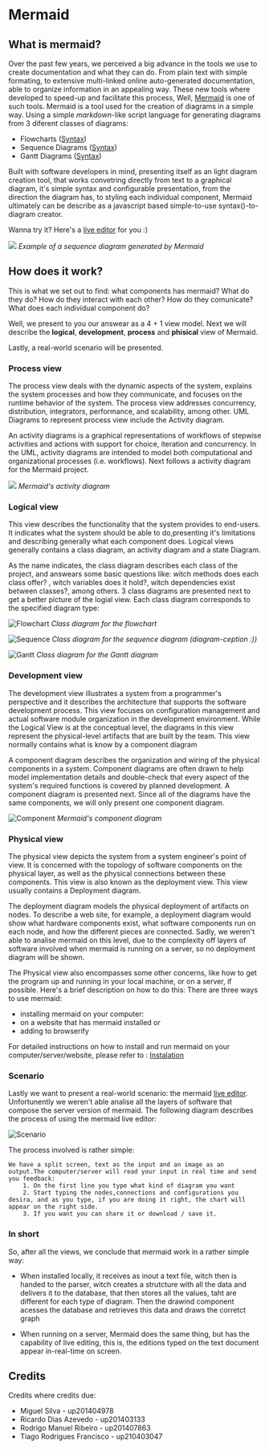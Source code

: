 # Mermaid

## What is mermaid?

Over the past few years, we perceived a big advance in the tools we use to create documentation and what they can do. From plain text with simple formating, to extensive multi-linked online auto-generated documentation, able to organize information in an appealing way. These new tools where developed to speed-up and facilitate this process, Well, [Mermaid](http://knsv.github.io/mermaid/#mermaid) is one of such tools. Mermaid is a tool used for the creation of diagrams in a simple way. Using a simple *markdown*-like script language for generating diagrams from 3 diferent classes of diagrams:

* Flowcharts ([Syntax](http://knsv.github.io/mermaid/#flowcharts-basic-syntax))
* Sequence Diagrams ([Syntax](http://knsv.github.io/mermaid/#sequence-diagrams))
* Gantt Diagrams ([Syntax](http://knsv.github.io/mermaid/#gant-diagrams))

Built with software developers in mind, presenting itself as an light diagram creation tool, that works convetring directly from text to a graphical diagram, it's simple syntax and configurable presentation, from the direction the diagram has, to styling each individual component, Mermaid ultimately can be describe as a javascript based simple-to-use syntax()-to-diagram creator. 

Wanna try it? Here's a [live editor](http://knsv.github.io/mermaid/live_editor/) for you :)


![](http://rich-iannone.github.io/DiagrammeR/img/mermaid-sequence-diagram-example.png)
*Example of a sequence diagram generated by Mermaid*

## How does it work?

This is what we set out to find: what components has mermaid? What do they do? How do they interact with each other? How do they comunicate? What does each individual component do?

Well, we present to you our answear as a 4 + 1 view model. Next we will describe the __logical__, __development__, __process__ and __phisical__ view of Mermaid.

Lastly, a real-world scenario will be presented.


### Process view
The process view deals with the dynamic aspects of the system, explains the system processes and how they communicate, and focuses on the runtime behavior of the system. The process view addresses concurrency, distribution, integrators, performance, and scalability, among other. UML Diagrams to represent process view include the Activity diagram.

An activity diagrams is a graphical representations of workflows of stepwise activities and actions with support for choice, iteration and concurrency. In the UML, activity diagrams are intended to model both computational and organizational processes (i.e. workflows). Next follows a activity diagram for the Mermaid project.

![](http://s33.postimg.org/j1dbexgz3/Process_view.png)
*Mermaid's activity diagram*


### Logical view

This view describes the functionality that the system provides to end-users. It indicates what the system should be able to do,presenting it's limitations and describing generally what each component does. Logical views generally contains a class diagram, an activity diagram and a state Diagram.

As the name indicates, the class diagram describes each class of the project, and answears some basic questions like: witch methods does each class offer? , witch variables does it hold?,  witch dependencies exist between classes?, among others.
3  class diagrams are presented next to get a better picture of the logial view. Each class diagram corresponds to the specified diagram type:

![Flowchart](http://s33.postimg.org/5zpspj8vj/Flowchart_class_diagram.png)
*Class diagram for the flowchart*

![Sequence](http://s33.postimg.org/ia1pp83ov/Sequence_Class_Diagram.png)
*Class diagram for the sequence diagram (diagram-ception :))*

![Gantt](http://s33.postimg.org/pt2d1m373/Gantt_Class_Diagram.png)
*Class diagram for the Gantt diagram*


### Development view

The development view illustrates a system from a programmer's perspective and it describes the architecture that supports the software development process. This view focuses on configuration management and actual software module organization in the development environment. While the Logical View is at the conceptual level, the diagrams in this view represent the physical-level artifacts that are built by the team. This view normally contains what is know by a component diagram

A component diagram describes the organization and wiring of the physical components in a system. Component diagrams are often drawn to help model implementation details and double-check that every aspect of the system's required functions is covered by planned development. A component diagram is presented next. Since all of the diagrams have the same components, we will only present one component diagram. 

![Component](http://s33.postimg.org/ggdb1e3e7/Component_diagram_Page_1.jpg)
*Mermaid's component diagram*
  

### Physical view

The physical view depicts the system from a system engineer's point of view. It is concerned with the topology of software components on the physical layer, as well as the physical connections between these components. This view is also known as the deployment view. This view usually contains a Deployment diagram.

The deployment diagram models the physical deployment of artifacts on nodes. To describe a web site, for example, a deployment diagram would show what hardware components exist, what software components run on each node, and how the different pieces are connected. Sadly, we weren't able to analise mermaid on this level, due to the complexity off layers of software involved when mermaid is running on a server, so no deployment diagram will  be shown.

The Physical view also encompasses some other concerns, like how to get the program up and running in your local machine, or on a server, if possible. Here's a brief description on how to do this:
There are three ways to use mermaid:

*  installing mermaid on your computer:
*  on a website that has mermaid installed or
*  adding to browserify


For detailed instructions on how to install and run mermaid on your computer/server/website, please refer to : [Instalation](http://knsv.github.io/mermaid/#installation)


### Scenario

Lastly we want to present a real-world scenario: the mermaid [live editor](http://knsv.github.io/mermaid/live_editor/). 
Unfortunently we weren't able analise all the layers of software that compose the server version of mermaid. The following diagram describes the process of using the mermaid live editor:

![Scenario](http://s33.postimg.org/tuq40773j/Deployment_diagram.jpg)

The process involved is rather simple:

	We have a split screen, text as the input and an image as an output.The computer/server will read your input in real time and send you feedback:
    	1. On the first line you type what kind of diagram you want
        2. Start typing the nodes,connections and configurations you desira, and as you type, if you are doing it right, the chart will appear on the right side. 
        3. If you want you can share it or download / save it.


### In short

So, after all the views, we conclude that mermaid work in a rather simple way:

* When  installed locally, it receives as inout a text file, witch then is handed to the parser, witch creates a strutcture with all the data and delivers it to the database, that then stores all the values, taht are different for each type of diagram. Then the drawind component acesses the database and retrieves this data and draws the corretct graph

* When running on a server, Mermaid does the same thing, but has the capability of live editing, this is, the editions typed on the text document appear in-real-time on screen.

## Credits

Credits where credits due:

* Miguel Silva - up201404978
* Ricardo Dias Azevedo - up201403133
* Rodrigo Manuel Ribeiro - up201407863 
* Tiago Rodrigues Francisco - up210403047








